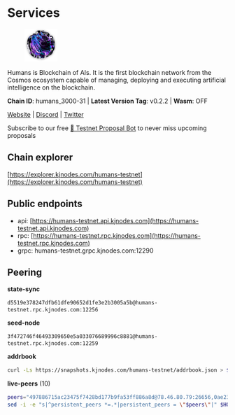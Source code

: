 # Services

<figure><img src="https://raw.githubusercontent.com/kj89/cosmos-images/main/logos/humans.png" alt=""><figcaption></figcaption></figure>

Humans is Blockchain of AIs. It is the first blockchain network  from the Cosmos ecosystem capable of managing, deploying and  executing artificial intelligence on the blockchain.

**Chain ID**: humans_3000-31 | **Latest Version Tag**: v0.2.2 | **Wasm**: OFF

[Website](https://humans.ai) | [Discord](https://discord.gg/humansdotai) | [Twitter](https://twitter.com/humansdotai)



Subscribe to our free [🤖 Testnet Proposal Bot](https://t.me/kjnodes_testnet_proposal_bot) to never miss upcoming proposals


## Chain explorer
[https://explorer.kjnodes.com/humans-testnet](https://explorer.kjnodes.com/humans-testnet)

## Public endpoints

* api: [https://humans-testnet.api.kjnodes.com](https://humans-testnet.api.kjnodes.com)
* rpc: [https://humans-testnet.rpc.kjnodes.com](https://humans-testnet.rpc.kjnodes.com)
* grpc: humans-testnet.grpc.kjnodes.com:12290

## Peering

**state-sync**

```text
d5519e378247dfb61dfe90652d1fe3e2b3005a5b@humans-testnet.rpc.kjnodes.com:12256
```

**seed-node**

```text
3f472746f46493309650e5a033076689996c8881@humans-testnet.rpc.kjnodes.com:12259
```

**addrbook**
```bash
curl -Ls https://snapshots.kjnodes.com/humans-testnet/addrbook.json > $HOME/.humansd/config/addrbook.json
```

**live-peers** (10)
```bash
peers="497886715ac23475f7428bd177b9fa53ff886a8d@78.46.80.79:26656,0ae23e03040dd3e3a6c3a2326c62a206f531d671@162.19.31.150:26656,ceba57f1376d4949cc0419918d110f0085b24b25@135.181.113.225:26656,907cb9da5d7d7182a80a6e38aad59bd067059bb3@65.21.200.54:26656,2685f8e77fec93c99a55f2adb13835a50124d04e@135.181.18.112:55686,5ca0389db000da1ce87d992816a4aefa387c3998@143.110.190.223:26656,757df37416499e6936a882a9b43985795503bc22@65.108.195.29:22656,3563bf0924f203b6b7c5e31c21c1de4a8f2e0949@178.23.126.92:26656,a7eaa41b5565295810b81641e0bf11a9fb2ca54e@159.69.69.183:26656,d5519e378247dfb61dfe90652d1fe3e2b3005a5b@65.109.68.190:12256"
sed -i -e "s|^persistent_peers *=.*|persistent_peers = \"$peers\"|" $HOME/.humansd/config/config.toml
```
